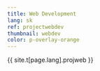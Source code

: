 ```yaml
---
title: Web Development
lang: sk
ref: projectwebdev
thumbnail: webdev
color: p-overlay-orange
---
```

{{ site.t[page.lang].projweb }}